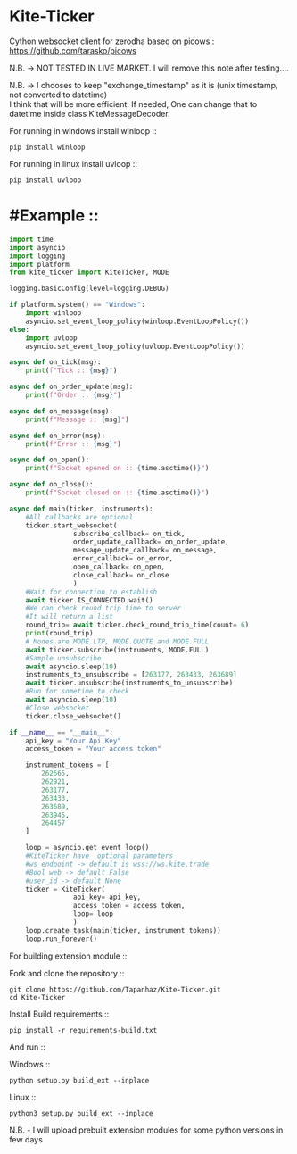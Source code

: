 # Kite-Ticker
Cython websocket client for zerodha based on picows : https://github.com/tarasko/picows  

N.B. -> NOT TESTED IN LIVE MARKET. I will remove this note after testing....

N.B. -> I chooses to keep "exchange_timestamp" as it is (unix timestamp, not converted to datetime)\
        I think that will be more efficient. If needed, One can change that to datetime inside class KiteMessageDecoder.

For running in windows install winloop ::

```
pip install winloop
```

For running in linux install uvloop ::

```
pip install uvloop
```

#Example ::
===================
```python
import time
import asyncio
import logging
import platform
from kite_ticker import KiteTicker, MODE

logging.basicConfig(level=logging.DEBUG)

if platform.system() == "Windows":
    import winloop
    asyncio.set_event_loop_policy(winloop.EventLoopPolicy())
else:
    import uvloop
    asyncio.set_event_loop_policy(uvloop.EventLoopPolicy())

async def on_tick(msg):
    print(f"Tick :: {msg}")

async def on_order_update(msg):
    print(f"Order :: {msg}")

async def on_message(msg):
    print(f"Message :: {msg}")

async def on_error(msg):
    print(f"Error :: {msg}")

async def on_open():
    print(f"Socket opened on :: {time.asctime()}")

async def on_close():
    print(f"Socket closed on :: {time.asctime()}")

async def main(ticker, instruments):
    #All callbacks are optional
    ticker.start_websocket(
                subscribe_callback= on_tick,
                order_update_callback= on_order_update,
                message_update_callback= on_message,
                error_callback= on_error,
                open_callback= on_open,
                close_callback= on_close
                )
    #Wait for connection to establish
    await ticker.IS_CONNECTED.wait()
    #We can check round trip time to server
    #It will return a list 
    round_trip= await ticker.check_round_trip_time(count= 6)
    print(round_trip)
    # Modes are MODE.LTP, MODE.QUOTE and MODE.FULL 
    await ticker.subscribe(instruments, MODE.FULL)
    #Sample unsubscribe
    await asyncio.sleep(10) 
    instruments_to_unsubscribe = [263177, 263433, 263689]
    await ticker.unsubscribe(instruments_to_unsubscribe)
    #Run for sometime to check
    await asyncio.sleep(10)
    #Close websocket
    ticker.close_websocket()

if __name__ == "__main__":   
    api_key = "Your Api Key"
    access_token = "Your access token"

    instrument_tokens = [
        262665,
        262921,
        263177,
        263433,
        263689,
        263945,
        264457
    ]

    loop = asyncio.get_event_loop()
    #KiteTicker have  optional parameters
    #ws_endpoint -> default is wss://ws.kite.trade
    #Bool web -> default False
    #user_id -> default None
    ticker = KiteTicker(
                api_key= api_key, 
                access_token = access_token,
                loop= loop                
                )
    loop.create_task(main(ticker, instrument_tokens))
    loop.run_forever()

```


For building extension module ::

Fork and clone the repository ::

```
git clone https://github.com/Tapanhaz/Kite-Ticker.git
cd Kite-Ticker
```

Install Build requirements ::

```
pip install -r requirements-build.txt
```
And run ::

Windows ::

```
python setup.py build_ext --inplace
```

Linux ::

```
python3 setup.py build_ext --inplace
```

N.B. - I will upload prebuilt extension modules for some python versions in few days

